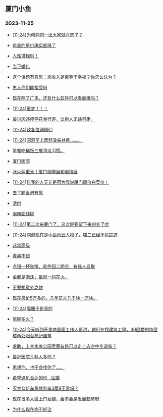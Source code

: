 ## 厦门小鱼 
### 2023-11-25

+ [[11-24]为何洞洞一出大家就兴奋了？](http://bbs.xmfish.com/read-htm-tid-18110660.html)

+ [角美的房价确实都降了](http://bbs.xmfish.com/read-htm-tid-18110669.html)

+ [人性潜规则！](http://bbs.xmfish.com/read-htm-tid-18110610.html)

+ [当下婚礼](http://bbs.xmfish.com/read-htm-tid-18110654.html)

+ [这个话题有意思：高收入是否等于幸福？你怎么认为？](http://bbs.xmfish.com/read-htm-tid-18110668.html)

+ [男人你们能接受吗](http://bbs.xmfish.com/read-htm-tid-18110944.html)

+ [现在除了广电，还有什么软件可以看直播吗？](http://bbs.xmfish.com/read-htm-tid-18110623.html)

+ [[11-24]噩梦！！！](http://bbs.xmfish.com/read-htm-tid-18110854.html)

+ [最讨厌违停停在单行道，让别人无路可走。](http://bbs.xmfish.com/read-htm-tid-18110760.html)

+ [[11-24]致各位洞粉们](http://bbs.xmfish.com/read-htm-tid-18110655.html)

+ [[11-24]洞洞早上居然没来对撕。。。。。](http://bbs.xmfish.com/read-htm-tid-18110790.html)

+ [早餐吃稀饭三餐清淡习惯。](http://bbs.xmfish.com/read-htm-tid-18110661.html)

+ [厦门医院](http://bbs.xmfish.com/read-htm-tid-18110817.html)

+ [冰火两重天！厦门咖啡展和眼镜展](http://bbs.xmfish.com/read-htm-tid-18110921.html)

+ [[11-24]怼我的人无非是因为我说厦门房价白菜价！](http://bbs.xmfish.com/read-htm-tid-18111000.html)

+ [去了趟香港有感](http://bbs.xmfish.com/read-htm-tid-18111027.html)

+ [清供](http://bbs.xmfish.com/read-htm-tid-18110836.html)

+ [闽南面线糊](http://bbs.xmfish.com/read-htm-tid-18110763.html)

+ [[11-24]第二次来厦门了，这次是要留下来创业了哈](http://bbs.xmfish.com/read-htm-tid-18110990.html)

+ [[11-24]洞洞现在是小鱼风云人物了，喵二已经不见踪迹](http://bbs.xmfish.com/read-htm-tid-18110918.html)

+ [非常高级](http://bbs.xmfish.com/read-htm-tid-18110953.html)

+ [真病不起](http://bbs.xmfish.com/read-htm-tid-18111049.html)

+ [点错一杯咖啡，软件园二期店，有缘人自取](http://bbs.xmfish.com/read-htm-tid-18110958.html)

+ [全都是泡沫，虽然一刹花火。](http://bbs.xmfish.com/read-htm-tid-18111119.html)

+ [不要想意外之财](http://bbs.xmfish.com/read-htm-tid-18111036.html)

+ [现在房价5万多的，几年前才几千块一万块。](http://bbs.xmfish.com/read-htm-tid-18111138.html)

+ [[11-24]噶腰子是真的](http://bbs.xmfish.com/read-htm-tid-18111094.html)

+ [能聊多久？](http://bbs.xmfish.com/read-htm-tid-18111057.html)

+ [[11-24]今天听到开发商里面工作人员讲，他们在找建筑工程，30层楼的每层楼两处阳台忘记建筑](http://bbs.xmfish.com/read-htm-tid-18111084.html)

+ [求助，上李水库公园里面有路可以走上去空中步道嘛？](http://bbs.xmfish.com/read-htm-tid-18111099.html)

+ [最近医院儿科人多吗？](http://bbs.xmfish.com/read-htm-tid-18111029.html)

+ [再想你，也不会找你了。。。](http://bbs.xmfish.com/read-htm-tid-18111143.html)

+ [希望遇见合适的你…征婚](http://bbs.xmfish.com/read-htm-tid-18111086.html)

+ [买大众新车贷款利率3厘8正常吗？](http://bbs.xmfish.com/read-htm-tid-18111111.html)

+ [现在很多人做上门女婿，会不会是发展趋势呀](http://bbs.xmfish.com/read-htm-tid-18111298.html)

+ [为什么现在病不好治](http://bbs.xmfish.com/read-htm-tid-18111297.html)

